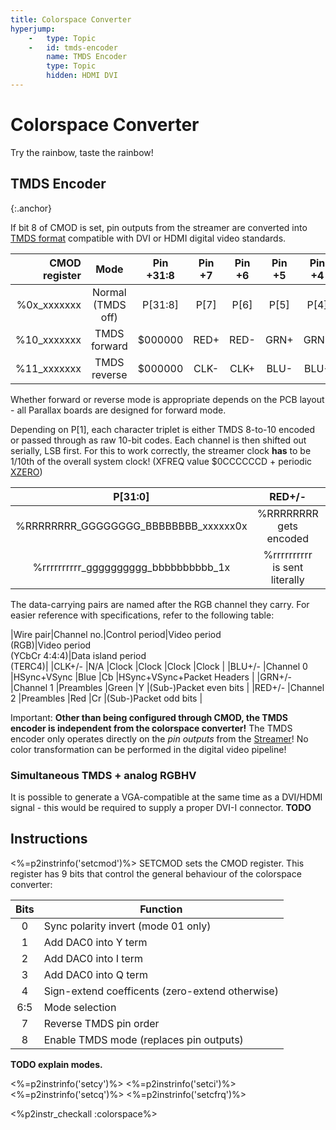 ```yaml
---
title: Colorspace Converter
hyperjump:
    -   type: Topic
    -   id: tmds-encoder
        name: TMDS Encoder
        type: Topic
        hidden: HDMI DVI
---
```

# Colorspace Converter

Try the rainbow, taste the rainbow!

## TMDS Encoder
{:.anchor}

If bit 8 of CMOD is set, pin outputs from the streamer are converted into [TMDS format](https://en.wikipedia.org/wiki/Transition-minimized_differential_signaling) compatible with DVI or HDMI digital video standards.

|CMOD register|Mode             |Pin +31:8|Pin +7|Pin +6|Pin +5|Pin +4|Pin +3|Pin +2|Pin +1|Pin +0|
|------------:|:---------------:|:-------:|:----:|:----:|:----:|:----:|:----:|:----:|:----:|:----:|
|%0x_xxxxxxx  |Normal (TMDS off)|P\[31:8\]|P\[7\]|P\[6\]|P\[5\]|P\[4\]|P\[3\]|P\[2\]|P\[1\]|P\[0\]|
|%10_xxxxxxx  |TMDS forward     |$000000  |RED+  |RED-  |GRN+  |GRN-  |BLU+  |BLU-  |CLK+  |CLK-  |
|%11_xxxxxxx  |TMDS reverse     |$000000  |CLK-  |CLK+  |BLU-  |BLU+  |GRN-  |GRN+  |RED-  |RED+  |

Whether forward or reverse mode is appropriate depends on the PCB layout - all Parallax boards are designed for forward mode.

Depending on P[1], each character triplet is either TMDS 8-to-10 encoded or passed through as raw 10-bit codes. Each channel is then shifted out serially, LSB first. For this to work correctly, the streamer clock **has** to be 1/10th of the overall system clock! (XFREQ value $0CCCCCCD + periodic [XZERO](streamer.html#xzero))

|P\[31:0\]                           |RED+/-|GRN+/-|BLU+/-|
|:----------------------------------:|:-:|:-:|:-:|
|%RRRRRRRR_GGGGGGGG_BBBBBBBB_xxxxxx0x|%RRRRRRRR<br>gets encoded|%GGGGGGGG<br>gets encoded|%BBBBBBBB<br>gets encoded|
|%rrrrrrrrrr_gggggggggg_bbbbbbbbbb_1x|%rrrrrrrrrr<br>is sent literally|%gggggggggg<br>is sent literally|%bbbbbbbbbb<br>is sent literally|

The data-carrying pairs are named after the RGB channel they carry. For easier reference with specifications, refer to the following table:

|Wire pair|Channel no.|Control period|Video period<br>(RGB)|Video period<br>(YCbCr 4:4:4)|Data island period<br>(TERC4)|
|CLK+/-   |N/A        |Clock         |Clock                |Clock                        |Clock                        |
|BLU+/-   |Channel 0  |HSync+VSync   |Blue                 |Cb                           |HSync+VSync+Packet Headers   |
|GRN+/-   |Channel 1  |Preambles     |Green                |Y                            |(Sub-)Packet even bits       |
|RED+/-   |Channel 2  |Preambles     |Red                  |Cr                           |(Sub-)Packet odd bits        |


Important: **Other than being configured through CMOD, the TMDS encoder is independent from the colorspace converter!** The TMDS encoder only operates directly on the _pin outputs_ from the [Streamer](streamer.html)! No color transformation can be performed in the digital video pipeline!

### Simultaneous TMDS + analog RGBHV

It is possible to generate a VGA-compatible at the same time as a DVI/HDMI signal - this would be required to supply a proper DVI-I connector. **TODO**

## Instructions

<%=p2instrinfo('setcmod')%>
SETCMOD sets the CMOD register. This register has 9 bits that control the general behaviour of the colorspace converter:

|Bits |Function                 |
|:---:|-------------------------|
|0    |Sync polarity invert (mode 01 only)|
|1    |Add DAC0 into Y term     |
|2    |Add DAC0 into I term     |
|3    |Add DAC0 into Q term     |
|4    |Sign-extend coefficents (zero-extend otherwise)  |
|6:5  |Mode selection           |
|7    |Reverse TMDS pin order   |
|8    |Enable TMDS mode (replaces pin outputs)|

**TODO explain modes.**


<%=p2instrinfo('setcy')%>
<%=p2instrinfo('setci')%>
<%=p2instrinfo('setcq')%>
<%=p2instrinfo('setcfrq')%>

<%p2instr_checkall :colorspace%>